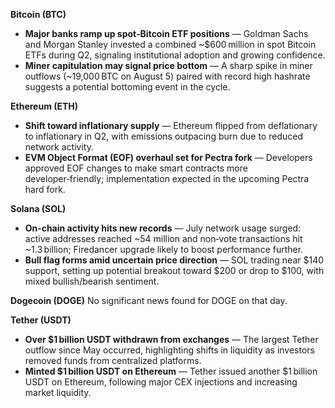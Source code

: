 **Bitcoin (BTC)**

- **Major banks ramp up spot‐Bitcoin ETF positions** — Goldman Sachs and Morgan Stanley invested a combined ~$600 million in spot Bitcoin ETFs during Q2, signaling institutional adoption and growing confidence.
- **Miner capitulation may signal price bottom** — A sharp spike in miner outflows (~19,000 BTC on August 5) paired with record high hashrate suggests a potential bottoming event in the cycle.

**Ethereum (ETH)**

- **Shift toward inflationary supply** — Ethereum flipped from deflationary to inflationary in Q2, with emissions outpacing burn due to reduced network activity.
- **EVM Object Format (EOF) overhaul set for Pectra fork** — Developers approved EOF changes to make smart contracts more developer‑friendly; implementation expected in the upcoming Pectra hard fork.

**Solana (SOL)**

- **On‑chain activity hits new records** — July network usage surged: active addresses reached ~54 million and non‑vote transactions hit ~1.3 billion; Firedancer upgrade likely to boost performance further.
- **Bull flag forms amid uncertain price direction** — SOL trading near $140 support, setting up potential breakout toward $200 or drop to $100, with mixed bullish/bearish sentiment.

**Dogecoin (DOGE)**
 No significant news found for DOGE on that day.

**Tether (USDT)**

- **Over $1 billion USDT withdrawn from exchanges** — The largest Tether outflow since May occurred, highlighting shifts in liquidity as investors removed funds from centralized platforms.
- **Minted $1 billion USDT on Ethereum** — Tether issued another $1 billion USDT on Ethereum, following major CEX injections and increasing market liquidity.